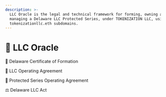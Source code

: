 ```yaml
---
description: >-
  LLC Oracle is the legal and technical framework for forming, owning and
  managing a Delaware LLC Protected Series, under TOKENIZATION LLC, using
  tokenizationllc.eth subdomains.
---
```


# 🔮 LLC Oracle



📜 Delaware Certificate of Formation

📄 LLC Operating Agreement

📝 Protected Series Operating Agreement

⚖️ Delaware LLC Act

